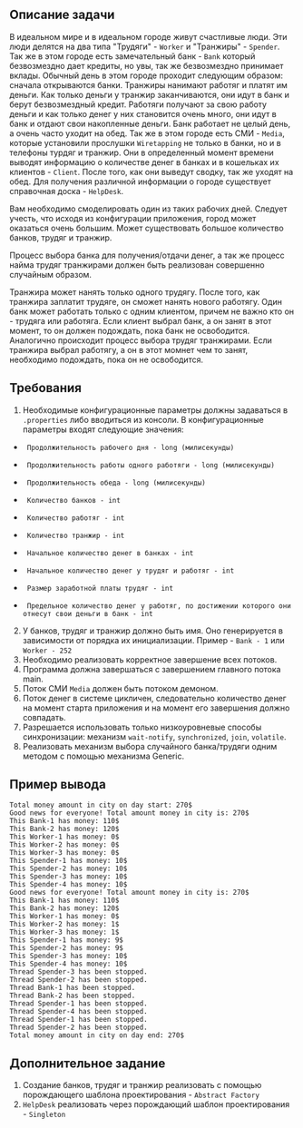 ## Описание задачи
В идеальном мире и в идеальном городе живут счастливые люди. Эти люди делятся на два типа "Трудяги" - `Worker` и "Транжиры" - `Spender`. Так же в этом городе есть замечательный банк - `Bank` который безвозмездно дает кредиты, но увы, так же безвозмездно принимает вклады. Обычный день в этом городе проходит следующим образом: сначала открываются банки. Транжиры нанимают работяг и платят им деньги. Как только деньги у транжир заканчиваются, они идут в банк и берут безвозмездный кредит. Работяги получают за свою работу деньги и как только денег у них становится очень много, они идут в банк и отдают свои накопленные деньги. Банк работает не целый день, а очень часто уходит на обед. Так же в этом городе есть СМИ - `Media`, которые установили прослушки `Wiretapping` не только в банки, но и в телефоны турдяг и транжир. Они в определенный момент времени выводят информацию о количестве денег в банках и в кошельках их клиентов - `Client`. После того, как они выведут сводку, так же уходят на обед. Для получения различной информации о городе существует справочная доска - `HelpDesk`. 

Вам необходимо смоделировать один из таких рабочих дней. Следует учесть, что исходя из конфигурации приложения, город может оказаться очень большим. Может существовать большое количество банков, трудяг и транжир. 

Процесс выбора банка для получения/отдачи денег, а так же процесс найма трудяг транжирами должен быть реализован совершенно случайным образом. 

Транжира может нанять только одного трудягу. После того, как транжира заплатит трудяге, он сможет нанять нового работягу. Один банк может работать только с одним клиентом, причем не важно кто он - трудяга или работяга. Если клиент выбрал банк, а он занят в этот момент, то он должен подождать, пока банк не освободится. Аналогично происходит процесс выбора трудяг транжирами. Если транжира выбрал работягу, а он в этот момнет чем то занят, необходимо подождать, пока он не освободится. 
## Требования
1.  Необходимые конфигурационные параметры должны задаваться в `.properties` либо вводиться из консоли. В конфигурационные параметры входят следующие значения:

*      Продолжительность рабочего дня - long (милисекунды)
*      Продолжительность работы одного работяги - long (милисекунды)
*      Продолжительность обеда - long (милисекунды)
*      Количество банков - int
*      Количество работяг - int
*      Количество транжир - int
*      Начальное количество денег в банках - int
*      Начальное количество денег у трудяг и работяг - int
*      Размер заработной платы трудяг - int
*      Предельное количество денег у работяг, по достижении которого они отнесут свои деньги в банк - int

2.  У банков, трудяг и транжир должно быть имя. Оно генерируется в зависимости от порядка их инициализации. Пример - `Bank - 1` или `Worker - 252`
3.  Необходимо реализовать корректное завершение всех потоков.
4.  Программа должна завершаться с завершением главного потока main.
5.  Поток СМИ `Media` должен быть потоком демоном.
6.  Поток денег в системе цикличен, следовательно количество денег на момент старта приложения и на момент его завершения должно совпадать.
7.  Разрешается использовать только низкоуровневые способы синхронизации: механизм `wait-notify`, `synchronized`, `join`, `volatile`.
8.  Реализовать механизм выбора случайного банка/трудяги одним методом с помощью механизма Generic.

## Пример вывода
```
Total money amount in city on day start: 270$
Good news for everyone! Total amount money in city is: 270$
This Bank-1 has money: 110$
This Bank-2 has money: 120$
This Worker-1 has money: 0$
This Worker-2 has money: 0$
This Worker-3 has money: 0$
This Spender-1 has money: 10$
This Spender-2 has money: 10$
This Spender-3 has money: 10$
This Spender-4 has money: 10$
Good news for everyone! Total amount money in city is: 270$
This Bank-1 has money: 110$
This Bank-2 has money: 120$
This Worker-1 has money: 0$
This Worker-2 has money: 1$
This Worker-3 has money: 1$
This Spender-1 has money: 9$
This Spender-2 has money: 9$
This Spender-3 has money: 10$
This Spender-4 has money: 10$
Thread Spender-3 has been stopped.
Thread Spender-2 has been stopped.
Thread Bank-1 has been stopped.
Thread Bank-2 has been stopped.
Thread Spender-1 has been stopped.
Thread Spender-4 has been stopped.
Thread Spender-1 has been stopped.
Thread Spender-2 has been stopped.
Total money amount in city on day end: 270$
```
## Дополнительное задание

1. Создание банков, трудяг и транжир реализовать с помощью порождающего шаблона проектирования - `Abstract Factory`
2. `HelpDesk` реализовать через порождающий шаблон проектирования - `Singleton`
